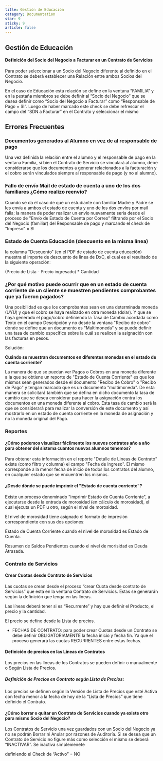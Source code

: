 ```yaml
---
title: Gestión de Educación
category: Documentation
star: 9
sticky: 9
article: false
---
```


## Gestión de Educación

#### Definición del Socio del Negocio a Facturar en un Contrato de Servicios

Para poder seleccionar a un Socio del Negocio diferente al definido en el Contrato se deberá establecer una Relación entre ambos Socios del Negocio.

En el caso de Educación esta relación se define en la ventana “FAMILIA” y en la pestaña miembros se debe definir al “Socio del Negocio” que se desea definir como “Socio del Negocio a Facturar” como “Responsable de Pago = SI”. Luego de haber marcado este check se debe refrescar el campo del “SDN a Facturar” en el Contrato y seleccionar el mismo

## Errores Frecuentes

### Documentos generados al Alumno en vez de al responsable de pago

Una vez definida la relación entre el alumno y el responsable de pago en la ventana Familia, si bien el Contrato de Servicio se vinculará al alumno, debe considerarse que los documentos a generar relacionados a la facturación y el cobro serán vinculados siempre al responsable de pago (y no al alumno).

### Fallo de envío Mail de estado de cuenta a uno de los dos familiares ¿Cómo realizo reenvío?

Cuando se da el caso de que un estudiante con familiar Madre y Padre se les envía a ambos el estado de cuenta y uno de los dos envíos por mail falla; la manera de poder realizar un envío nuevamente sería desde el proceso de "Envío de Estado de Cuenta por Correo" filtrando por el Socio del Negocio (familiar) del Responsable de pago y marcando el check de "Impreso" = SI

### Estado de Cuenta Educación (descuento en la misma línea)

 la columna "Descuento" (en el PDF de estado de cuenta educación) muestra el importe de descuento de línea de DxC, el cual es el resultado de la siguiente operación:

(Precio de Lista - Precio ingresado) * Cantidad

### ¿Por qué motivo puede ocurrir que en un estado de cuenta corriente de un cliente se muestren pendientes comprobantes que ya fueron pagados?

Una posibilidad es que los comprobantes sean en una determinada moneda (UYU) y que el cobro se haya realizado en otra moneda (dolar). Y que se haya generado el pago/cobro definiendo la Tasa de Cambio acordada como Texto en el campo Descripción y no desde la ventana "Recibo de cobro" donde se define que un documento es "Multimoneda" y se puede definir una tasa de cambio específica sobre la cuál se realicen la asignación con las facturas en pesos.

Solución:

**Cuándo se muestran documentos en diferentes monedas en el estado de cuenta corriente?**

La manera de que se puedan ver Pagos o Cobros en una moneda diferente a la que se obtiene un reporte de "Estado de Cuenta Corriente" es que los mismos sean generados desde el documento "Recibo de Cobro" o "Recibo de Pago" y tengan marcado que es un documento "multimoneda". De esta manera se solicitará también que se defina en dicho documento la tasa de cambio que se desea considerar para hacer la asignación contra los documentos en una moneda diferente al cobro. Esta tasa de cambio será la que se considerará para realizar la conversión de este documento y así mostrarlo en un estado de cuenta corriente en la moneda de asignación y no la moneda original del Pago.

### Reportes

#### ¿Cómo podemos visualizar fácilmente los nuevos contratos año a año para obtener del sistema cuantos nuevos alumnos tenemos?

Para obtener esta información en el reporte "Detalle de Lineas de Contrato" existe (como filtro y columna) el campo "Fecha de Ingreso". El mismo corresponde a la menor fecha de inicio de todos los contratos del alumno, en cualquier estado que se encuentren los mismos.

#### ¿Desde dónde se puede imprimir el "Estado de cuenta corriente"?

Existe un proceso denominado "Imprimir Estado de Cuenta Corriente", a ejecutarse desde la entrada de morosidad (en cálculo de morosidad), el cual ejecuta un PDF u otro, según el nivel de morosidad.

El nivel de morosidad tiene asignado el formato de impresión correspondiente con sus dos opciones:

Estado de Cuenta Corriente cuando el nivel de morosidad es Estado de Cuenta.

Resumen de Saldos Pendientes cuando el nivel de morisidad es Deuda Atrasada.

### Contrato de Servicios

#### Crear Cuotas desde Contrato de Servicios

Las cuotas se crean desde el proceso “crear Cuota desde contrato de Servicios” que está en la ventana Contrato de Servicios. Estas se generarán según la definición que tenga en las líneas. 

Las líneas deberá tener si es “Recurrente” y hay que definir el Producto, el precio y la cantidad.

El precio se define desde la Lista de precios.

* FECHAS DE CONTRATO: para poder crear Cuotas desde un Contrato se debe definir OBLIGATORIAMENTE la fecha inicio y fecha fin. Ya que el proceso generará las cuotas RECURRENTES entre estas fechas.

#### Definición de precios en las Lineas de Contratos

Los precios en las líneas de los Contratos se pueden definir o manualmente o Según Lista de Precios. 

##### Definición de Precios en Contrato según Lista de Precios:

Los precios se definen según la Versión de Lista de Precios que esté Activa con fecha menor a la fecha de hoy de la “Lista de Precios” que tiene definido el Contrato.

  
#### ¿Cómo borrar o quitar un Contrato de Servicios cuando ya existe otro para mismo Socio del Negocio?

Los Contratos de Servicio una vez guardados con un Socio del Negocio ya no se podrán Borrar ni Anular por razones de Auditoría. Si se desea que un Contrato de Servicio no figure más como selección el mismo se deberá “INACTIVAR”. Se inactiva simplemenete 

definiendo el Check de “Activo” = NO